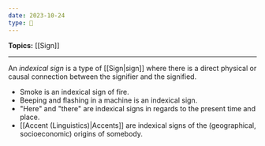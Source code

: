 ```yaml
---
date: 2023-10-24
type: 🧠
---
```


**Topics:** [[Sign]]

---

An _indexical sign_ is a type of [[Sign|sign]] where there is a direct physical or causal connection between the signifier and the signified.

- Smoke is an indexical sign of fire.
- Beeping and flashing in a machine is an indexical sign.
- "Here" and "there" are indexical signs in regards to the present time and place.
- [[Accent (Linguistics)|Accents]] are indexical signs of the (geographical, socioeconomic) origins of somebody.
